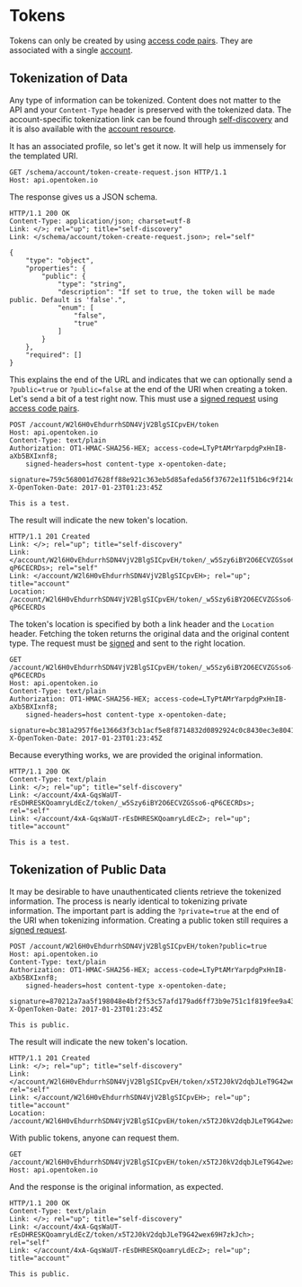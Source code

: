 Tokens
======

Tokens can only be created by using [access code pairs](access-codes.md). They are associated with a single [account][account].


Tokenization of Data
--------------------

Any type of information can be tokenized. Content does not matter to the API and your `Content-Type` header is preserved with the tokenized data. The account-specific tokenization link can be found through [self-discovery](self-discovery.md) and it is also available with the [account resource][account].

It has an associated profile, so let's get it now. It will help us immensely for the templated URI.

    GET /schema/account/token-create-request.json HTTP/1.1
    Host: api.opentoken.io

The response gives us a JSON schema.

    HTTP/1.1 200 OK
    Content-Type: application/json; charset=utf-8
    Link: </>; rel="up"; title="self-discovery"
    Link: </schema/account/token-create-request.json>; rel="self"

    {
        "type": "object",
        "properties": {
            "public": {
                "type": "string",
                "description": "If set to true, the token will be made public. Default is 'false'.",
                "enum": [
                    "false",
                    "true"
                ]
            }
        },
        "required": []
    }

This explains the end of the URL and indicates that we can optionally send a `?public=true` or `?public=false` at the end of the URI when creating a token. Let's send a bit of a test right now. This must use a [signed request] using [access code pairs](access-codes.md).

    POST /account/W2l6H0vEhdurrhSDN4VjV2BlgSICpvEH/token
    Host: api.opentoken.io
    Content-Type: text/plain
    Authorization: OT1-HMAC-SHA256-HEX; access-code=LTyPtAMrYarpdgPxHnIB-aXb5BXIxnf8;
        signed-headers=host content-type x-opentoken-date;
        signature=759c568001d7628ff88e921c363eb5d85afeda56f37672e11f51b6c9f214d900
    X-OpenToken-Date: 2017-01-23T01:23:45Z

    This is a test.

The result will indicate the new token's location.

    HTTP/1.1 201 Created
    Link: </>; rel="up"; title="self-discovery"
    Link: </account/W2l6H0vEhdurrhSDN4VjV2BlgSICpvEH/token/_w5Szy6iBY2O6ECVZGSso6-qP6CECRDs>; rel="self"
    Link: </account/W2l6H0vEhdurrhSDN4VjV2BlgSICpvEH>; rel="up"; title="account"
    Location: /account/W2l6H0vEhdurrhSDN4VjV2BlgSICpvEH/token/_w5Szy6iBY2O6ECVZGSso6-qP6CECRDs

The token's location is specified by both a link header and the `Location` header. Fetching the token returns the original data and the original content type. The request must be [signed][signed request] and sent to the right location.

    GET /account/W2l6H0vEhdurrhSDN4VjV2BlgSICpvEH/token/_w5Szy6iBY2O6ECVZGSso6-qP6CECRDs
    Host: api.opentoken.io
    Content-Type: text/plain
    Authorization: OT1-HMAC-SHA256-HEX; access-code=LTyPtAMrYarpdgPxHnIB-aXb5BXIxnf8;
        signed-headers=host content-type x-opentoken-date;
        signature=bc381a2957f6e1366d3f3cb1acf5e8f8714832d0892924c0c8430ec3e804181d
    X-OpenToken-Date: 2017-01-23T01:23:45Z

Because everything works, we are provided the original information.

    HTTP/1.1 200 OK
    Content-Type: text/plain
    Link: </>; rel="up"; title="self-discovery"
    Link: </account/4xA-GqsWaUT-rEsDHRESKQoamryLdEcZ/token/_w5Szy6iBY2O6ECVZGSso6-qP6CECRDs>; rel="self"
    Link: </account/4xA-GqsWaUT-rEsDHRESKQoamryLdEcZ>; rel="up"; title="account"

    This is a test.


Tokenization of Public Data
---------------------------

It may be desirable to have unauthenticated clients retrieve the tokenized information. The process is nearly identical to tokenizing private information. The important part is adding the `?private=true` at the end of the URI when tokenizing information. Creating a public token still requires a [signed request].

    POST /account/W2l6H0vEhdurrhSDN4VjV2BlgSICpvEH/token?public=true
    Host: api.opentoken.io
    Content-Type: text/plain
    Authorization: OT1-HMAC-SHA256-HEX; access-code=LTyPtAMrYarpdgPxHnIB-aXb5BXIxnf8;
        signed-headers=host content-type x-opentoken-date;
        signature=870212a7aa5f198048e4bf2f53c57afd179ad6ff73b9e751c1f819fee9a431b0
    X-OpenToken-Date: 2017-01-23T01:23:45Z

    This is public.

The result will indicate the new token's location.

    HTTP/1.1 201 Created
    Link: </>; rel="up"; title="self-discovery"
    Link: </account/W2l6H0vEhdurrhSDN4VjV2BlgSICpvEH/token/x5T2J0kV2dqbJLeT9G42wex69H7zkJch>; rel="self"
    Link: </account/W2l6H0vEhdurrhSDN4VjV2BlgSICpvEH>; rel="up"; title="account"
    Location: /account/W2l6H0vEhdurrhSDN4VjV2BlgSICpvEH/token/x5T2J0kV2dqbJLeT9G42wex69H7zkJch

With public tokens, anyone can request them.

    GET /account/W2l6H0vEhdurrhSDN4VjV2BlgSICpvEH/token/x5T2J0kV2dqbJLeT9G42wex69H7zkJch
    Host: api.opentoken.io

And the response is the original information, as expected.

    HTTP/1.1 200 OK
    Content-Type: text/plain
    Link: </>; rel="up"; title="self-discovery"
    Link: </account/4xA-GqsWaUT-rEsDHRESKQoamryLdEcZ/token/x5T2J0kV2dqbJLeT9G42wex69H7zkJch>; rel="self"
    Link: </account/4xA-GqsWaUT-rEsDHRESKQoamryLdEcZ>; rel="up"; title="account"

    This is public.

[Account]: account.md
[Signed Request]: signed-requests.md